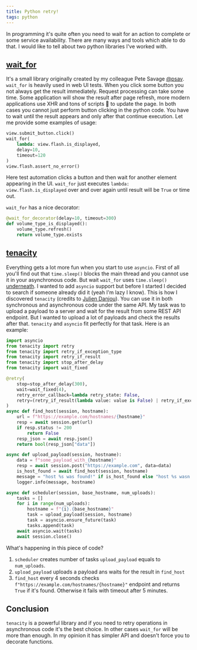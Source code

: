 ```yaml
---
title: Python retry!
tags: python
---
```

In programming it's quite often you need to wait for an action to complete or some service
availability. There are many ways and tools which able to do that. I would like to tell about two
python libraries I've worked with.

## [wait_for](https://github.com/RedHatQE/wait_for)

It's a small library originally created by my colleague Pete Savage
[@psav](https://github.com/psav). `wait_for` is heavily used in web UI tests. When you click some
button you not always get the result immediately. Request processing can take some time. Some
application will show the result after page refresh, more modern applications use XHR and tons of
scripts 🤑 to update the page. In both cases you cannot just perform button clicking in the python
code. You have to wait until the result appears and only after that continue execution. Let me
provide some examples of usage:

```python
view.submit_button.click()
wait_for(
    lambda: view.flash.is_displayed,
    delay=10,
    timeout=120
)
view.flash.assert_no_error()
```

Here test automation clicks a button and then wait for another element appearing in the UI.
`wait_for` just executes `lambda: view.flash.is_displayed` over and over again until result will be
`True` or time out.

`wait_for` has a nice decorator:

```python
@wait_for_decorator(delay=10, timeout=300)
def volume_type_is_displayed():
    volume_type.refresh()
    return volume_type.exists
```

## [tenacity](https://github.com/jd/tenacity)

Everything gets a lot more fun when you start to use `asyncio`. First of all you'll find out that
`time.sleep()` blocks the main thread and you cannot use it in your asynchronous code. But wait
`wait_for` uses `time.sleep()`
[underneath](https://github.com/RedHatQE/wait_for/blob/master/wait_for/__init__.py#L192). I wanted
to add `asyncio` support but before I started I decided to search if someone already did it (yeah
I'm lazy I know). This is how I discovered `tenacity` (credits to
[Julien Danjou](https://julien.danjou.info/)). You can use it in both synchronous and
asynchronous code under the same API. My task was to upload a payload to a server and wait for the
result from some REST API endpoint. But I wanted to upload a lot of payloads and check the results
after that. `tenacity` and `asyncio` fit perfectly for that task. Here is an example:

```python
import asyncio
from tenacity import retry
from tenacity import retry_if_exception_type
from tenacity import retry_if_result
from tenacity import stop_after_delay
from tenacity import wait_fixed

@retry(
    stop=stop_after_delay(300),
    wait=wait_fixed(4),
    retry_error_callback=lambda retry_state: False,
    retry=(retry_if_result(lambda value: value is False) | retry_if_exception_type(Exception)),
)
async def find_host(session, hostname):
    url = f"https://example.com/hostnames/{hostname}"
    resp = await session.get(url)
    if resp.status != 200
        return False
    resp_json = await resp.json()
    return bool(resp_json["data"])

async def upload_payload(session, hostname):
    data = f"some_payload_with_{hostname}"
    resp = await session.post("https://example.com", data=data)
    is_host_found = await find_host(session, hostname)
    message = "host %s was found!" if is_host_found else "host %s wasn't found in time"
    logger.info(message, hostname)

async def scheduler(session, base_hostname, num_uploads):
    tasks = []
    for i in range(num_uploads):
        hostname = f"{i}.{base_hostname}"
        task = upload_payload(session, hostname)
        task = asyncio.ensure_future(task)
        tasks.append(task)
    await asyncio.wait(tasks)
    await session.close()
```

What's happening in this piece of code?

1. `scheduler` creates number of tasks `upload_payload` equals to `num_uploads`.
2. `upload_payload` uploads a payload ans waits for the result in `find_host`
3. `find_host` every 4 seconds checks `f"https://example.com/hostnames/{hostname}"` endpoint and
returns `True` if it's found. Otherwise it fails with timeout after 5 minutes.

## Conclusion

`tenacity` is a powerful library and if you need to retry operations in asynchronous code it's the
best choice. In other cases `wait_for` will be more than enough. In my opinion it has simpler
API and doesn't force you to decorate functions.
